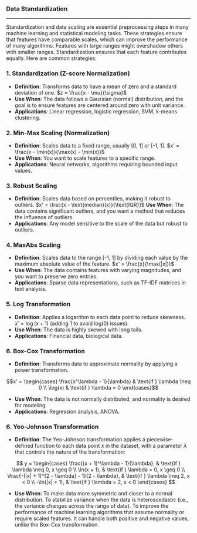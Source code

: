 ### Data Standardization

---

Standardization and data scaling are essential preprocessing steps in many machine learning and statistical modeling tasks. These strategies ensure that features have comparable scales, which can improve the performance of many algorithms. Features with large ranges might overshadow others with smaller ranges. Standardization ensures that each feature contributes equally. Here are common strategies:

### 1. Standardization (Z-score Normalization)

- **Definition**: Transforms data to have a mean of zero and a standard deviation of one. $z = \frac{x - \mu}{\sigma}$
- **Use When**: The data follows a Gaussian (normal) distribution, and the goal is to ensure features are centered around zero with unit variance.
- **Applications**: Linear regression, logistic regression, SVM, k-means clustering.

### 2. Min-Max Scaling (Normalization)

- **Definition**: Scales data to a fixed range, usually [0, 1] or [-1, 1]. $x' = \frac{x - \min(x)}{\max(x) - \min(x)}$
- **Use When**: You want to scale features to a specific range.
- **Applications**: Neural networks, algorithms requiring bounded input values.

### 3. Robust Scaling

- **Definition**: Scales data based on percentiles, making it robust to outliers. $x' = \frac{x - \text{median}(x)}{\text{IQR}}$
**Use When**: The data contains significant outliers, and you want a method that reduces the influence of outliers.
- **Applications**: Any model sensitive to the scale of the data but robust to outliers.

### 4. MaxAbs Scaling

- **Definition**: Scales data to the range [-1, 1] by dividing each value by the maximum absolute value of the feature. $x' = \frac{x}{\max(|x|)}$
- **Use When**: The data contains features with varying magnitudes, and you want to preserve zero entries.
- **Applications**: Sparse data representations, such as TF-IDF matrices in text analysis.

### 5. Log Transformation

- **Definition**: Applies a logarithm to each data point to reduce skewness. $x' = \log(x + 1)$ (adding 1 to avoid log(0) issues).
- **Use When**: The data is highly skewed with long tails.
- **Applications**: Financial data, biological data.

### 6. Box-Cox Transformation

- **Definition**: Transforms data to approximate normality by applying a power transformation. 

$$x' = \begin{cases}
\frac{x^\lambda - 1}{\lambda} & \text{if } \lambda \neq 0 \\
\log(x) & \text{if } \lambda = 0
\end{cases}$$

- **Use When**: The data is not normally distributed, and normality is desired for modeling.
- **Applications**: Regression analysis, ANOVA.



### 6. Yeo-Johnson Transformation
- **Definition**: The Yeo-Johnson transformation applies a piecewise-defined function to each data point $x$ in the dataset, with a parameter $\lambda$ 
 that controls the nature of the transformation:


$$
y = 
\begin{cases} 
\frac{(x + 1)^\lambda - 1}{\lambda}, & \text{if } \lambda \neq 0, x \geq 0 \\   
\ln(x + 1), & \text{if } \lambda = 0, x \geq 0 \\   
\frac{-(|x| + 1)^{2 - \lambda} - 1}{2 - \lambda}, & \text{if } \lambda \neq 2, x < 0 \\   
-\ln(|x| + 1), & \text{if } \lambda = 2, x < 0  
\end{cases}
$$

- **Use When**: To make data more symmetric and closer to a normal distribution.
To stabilize variance when the data is heteroscedastic (i.e., the variance changes across the range of data).
To improve the performance of machine learning algorithms that assume normality or require scaled features. It can handle both positive and negative values, unlike the Box-Cox transformation.
  